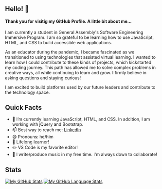 ## Hello! 👋

#### Thank you for visitig my GitHub Profile. A little bit about me...

I am currently a student in General Assembly's Software Engineering Immersive Program. I am so grateful to be learning how to use JavaScript, HTML, and CSS to build accessible web applications.

As an educator during the pandemic, I became fascinated as we transitioned to using technologies that assisted virtual learning. I wanted to learn how I could contribute to these kinds of projects, which kickstarted my coding journey. This path has allowed me to solve complex problems in creative ways, all while continuing to learn and grow. I firmly believe in asking questions and staying curious!

I am excited to build platforms used by our future leaders and contribute to the technology space.

## Quick Facts

- 🌱 I’m currently learning JavaScript, HTML, and CSS. In addition, I am working with jQuery and Bootstrap.
- 📫 Best way to reach me: [LinkedIn](https://www.linkedin.com/mellisporter)
- 😄 Pronouns: he/him
- :blue_book: Lifelong learner!
- :pencil2: VS Code is my favorite editor!
- :musical_note: I write/produce music in my free time. I'm always down to collaborate!

## Stats

[![My GitHub Stats](https://github-readme-stats.vercel.app/api/?username=mellisporter&count_private=true&theme=tokyonight&showicons=true)]()
[![My GitHub Language Stats](https://github-readme-stats.vercel.app/api/top-langs/?username=mellisporter&langs_count=5&theme=tokyonight)]()
